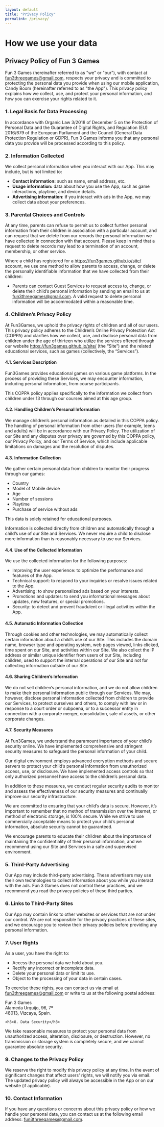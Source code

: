 ```yaml
---
layout: default
title: "Privacy Policy"
permalink: /privacy/
---
```


<div class="privacy-policy-content">
  <h1>How we use your data</h1>
  <h2>Privacy Policy of Fun 3 Games</h2>

  <p>Fun 3 Games (hereinafter referred to as "we" or "our"), with contact at <a href="mailto:fun3threegames@gmail.com">fun3threegames@gmail.com</a>, respects your privacy and is committed to protecting the personal data you provide when using our mobile application, Candy Boom (hereinafter referred to as "the App"). This privacy policy explains how we collect, use, and protect your personal information, and how you can exercise your rights related to it.</p>

  <h3>1. Legal Basis for Data Processing</h3>
  <p>In accordance with Organic Law 3/2018 of December 5 on the Protection of Personal Data and the Guarantee of Digital Rights, and Regulation (EU) 2016/679 of the European Parliament and the Council (General Data Protection Regulation or GDPR), Fun 3 Games informs you that any personal data you provide will be processed according to this policy.</p>

  <h3>2. Information Collected</h3>
  <p>We collect personal information when you interact with our App. This may include, but is not limited to:</p>
  <ul>
    <li><strong>Contact information:</strong> such as name, email address, etc.</li>
    <li><strong>Usage information:</strong> data about how you use the App, such as game interactions, playtime, and device details.</li>
    <li><strong>Advertising information:</strong> if you interact with ads in the App, we may collect data about your preferences.</li>
  </ul>

  <h3>3. Parental Choices and Controls</h3>
  <p>At any time, parents can refuse to permit us to collect further personal information from their children in association with a particular account, and can request that we delete from our records the personal information we have collected in connection with that account. Please keep in mind that a request to delete records may lead to a termination of an account, membership, or other service.</p>

  <p>Where a child has registered for a <a href="https://fun3games.github.io/site/">https://fun3games.github.io/site/</a> account, we use one method to allow parents to access, change, or delete the personally identifiable information that we have collected from their children:</p>
  <ul>
    <li>Parents can contact Guest Services to request access to, change, or delete their child’s personal information by sending an email to us at <a href="mailto:fun3threegames@gmail.com">fun3threegames@gmail.com</a>. A valid request to delete personal information will be accommodated within a reasonable time.</li>
  </ul>

  <h3>4. Children’s Privacy Policy</h3>
  <p>At Fun3Games, we uphold the privacy rights of children and all of our users. This privacy policy adheres to the Children’s Online Privacy Protection Act (COPPA) and clarifies how we collect, use, and disclose personal data from children under the age of thirteen who utilize the services offered through our website <a href="https://fun3games.github.io/site/">https://fun3games.github.io/site/</a> (the “Site”) and the related educational services, such as games (collectively, the “Services”).</p>

  <h4>4.1. Services Description</h4>
  <p>Fun3Games provides educational games on various game platforms. In the process of providing these Services, we may encounter information, including personal information, from course participants.</p>
  <p>This COPPA policy applies specifically to the information we collect from children under 13 through our courses aimed at this age group.</p>

  <h4>4.2. Handling Children’s Personal Information</h4>
  <p>We manage children’s personal information as detailed in this COPPA policy. The handling of personal information from other users (for example, teens and adults) will be in accordance with our Privacy Policy. The utilization of our Site and any disputes over privacy are governed by this COPPA policy, our Privacy Policy, and our Terms of Service, which include applicable limitations on damages and the resolution of disputes.</p>

  <h4>4.3. Information Collection</h4>
  <p>We gather certain personal data from children to monitor their progress through our games:</p>
  <ul>
    <li>Country</li>
    <li>Model of Mobile device</li>
    <li>Age</li>
    <li>Number of sessions</li>
    <li>Playtime</li>
    <li>Purchase of service without ads</li>
  </ul>
  <p>This data is solely retained for educational purposes.</p>
  <p>Information is collected directly from children and automatically through a child’s use of our Site and Services. We never require a child to disclose more information than is reasonably necessary to use our Services.</p>

  <h4>4.4. Use of the Collected Information</h4>
  <p>We use the collected information for the following purposes:</p>
  <ul>
    <li>Improving the user experience: to optimize the performance and features of the App.</li>
    <li>Technical support: to respond to your inquiries or resolve issues related to the App.</li>
    <li>Advertising: to show personalized ads based on your interests.</li>
    <li>Promotions and updates: to send you informational messages about updates, new features, or special promotions.</li>
    <li>Security: to detect and prevent fraudulent or illegal activities within the App.</li>
  </ul>

  <h4>4.5. Automatic Information Collection</h4>
  <p>Through cookies and other technologies, we may automatically collect certain information about a child’s use of our Site. This includes the domain name, browser type and operating system, web pages viewed, links clicked, time spent on our Site, and activities within our Site. We also collect the IP address or similar unique identifier from users of our Site, including children, used to support the internal operations of our Site and not for collecting information outside of our Site.</p>

  <h4>4.6. Sharing Children’s Information</h4>
  <p>We do not sell children’s personal information, and we do not allow children to make their personal information public through our Services. We may, however, disclose personal information collected from children to provide our Services, to protect ourselves and others, to comply with law or in response to a court order or subpoena, or to a successor entity in connection with a corporate merger, consolidation, sale of assets, or other corporate changes.</p>

  <h4>4.7. Security Measures</h4>
  <p>At Fun3Games, we understand the paramount importance of your child’s security online. We have implemented comprehensive and stringent security measures to safeguard the personal information of your child.</p>
  <p>Our digital environment employs advanced encryption methods and secure servers to protect your child’s personal information from unauthorized access, use, or disclosure. We have implemented access controls so that only authorized personnel have access to the children’s personal data.</p>
  <p>In addition to these measures, we conduct regular security audits to monitor and assess the effectiveness of our security measures and continually improve our security infrastructure.</p>
  <p>We are committed to ensuring that your child’s data is secure. However, it’s important to remember that no method of transmission over the Internet, or method of electronic storage, is 100% secure. While we strive to use commercially acceptable means to protect your child’s personal information, absolute security cannot be guaranteed.</p>
  <p>We encourage parents to educate their children about the importance of maintaining the confidentiality of their personal information, and we recommend using our Site and Services in a safe and supervised environment.</p>

  <h3>5. Third-Party Advertising</h3>
  <p>Our App may include third-party advertising. These advertisers may use their own technologies to collect information about you while you interact with the ads. Fun 3 Games does not control these practices, and we recommend you read the privacy policies of these third parties.</p>

  <h3>6. Links to Third-Party Sites</h3>
  <p>Our App may contain links to other websites or services that are not under our control. We are not responsible for the privacy practices of these sites, and we encourage you to review their privacy policies before providing any personal information.</p>

  <h3>7. User Rights</h3>
  <p>As a user, you have the right to:</p>
  <ul>
    <li>Access the personal data we hold about you.</li>
    <li>Rectify any incorrect or incomplete data.</li>
    <li>Delete your personal data or limit its use.</li>
    <li>Object to the processing of your data in certain cases.</li>
  </ul>
  <p>To exercise these rights, you can contact us via email at <a href="mailto:fun3threegames@gmail.com">fun3threegames@gmail.com</a> or write to us at the following postal address:</p>

  <p>Fun 3 Games<br>
    Alameda Urquijo, 96, 7º<br>
    48013, Vizcaya, Spain.
  </p>

    <h3>8. Data Security</h3>
  <p>We take reasonable measures to protect your personal data from unauthorized access, alteration, disclosure, or destruction. However, no transmission or storage system is completely secure, and we cannot guarantee absolute security.</p>

  <h3>9. Changes to the Privacy Policy</h3>
  <p>We reserve the right to modify this privacy policy at any time. In the event of significant changes that affect users' rights, we will notify you via email. The updated privacy policy will always be accessible in the App or on our website (if applicable).</p>

  <h3>10. Contact Information</h3>
  <p>If you have any questions or concerns about this privacy policy or how we handle your personal data, you can contact us at the following email address: <a href="mailto:fun3threegames@gmail.com">fun3threegames@gmail.com</a>.</p>
</div>


